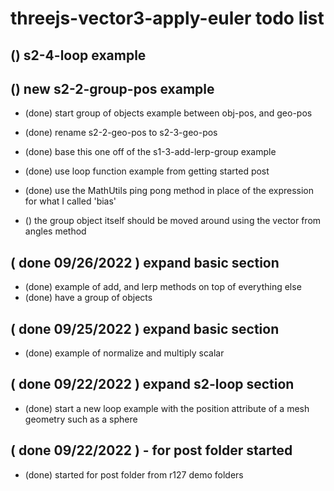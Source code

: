 # threejs-vector3-apply-euler todo list

## () s2-4-loop example

## () new s2-2-group-pos example
* (done) start group of objects example between obj-pos, and geo-pos
* (done) rename s2-2-geo-pos to s2-3-geo-pos
* (done) base this one off of the s1-3-add-lerp-group example
* (done) use loop function example from getting started post
* (done) use the MathUtils ping pong method in place of the expression for what I called 'bias'

* () the group object itself should be moved around using the vector from angles method

## ( done 09/26/2022 ) expand basic section
* (done) example of add, and lerp methods on top of everything else
* (done) have a group of objects

## ( done 09/25/2022 ) expand basic section
* (done) example of normalize and multiply scalar

## ( done 09/22/2022 ) expand s2-loop section
* (done) start a new loop example with the position attribute of a mesh geometry such as a sphere

## ( done 09/22/2022 ) - for post folder started
* (done) started for post folder from r127 demo folders

